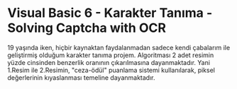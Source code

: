 # Visual Basic 6 - Karakter Tanıma - Solving Captcha with OCR

19 yaşında iken, hiçbir kaynaktan faydalanmadan sadece kendi çabalarım ile geliştirmiş olduğum karakter tanıma projem. Algoritması 2 adet resimin yüzde cinsinden benzerlik oranının çıkarılmasına dayanmaktadır. Yani 1.Resim ile 2.Resimin, "ceza-ödül" puanlama sistemi kullanılarak, piksel değerlerinin kıyaslanması temeline dayanmaktadır.
